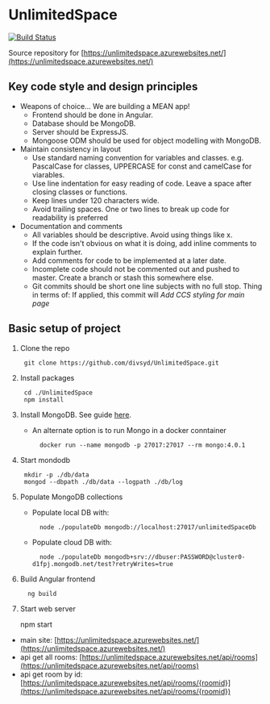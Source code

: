 # UnlimitedSpace

[![Build Status](https://divsyd.visualstudio.com/UnlimitedSpace/_apis/build/status/UnlimitedSpace-CI)](https://divsyd.visualstudio.com/UnlimitedSpace/_build/latest?definitionId=5)

Source repository for [https://unlimitedspace.azurewebsites.net/](https://unlimitedspace.azurewebsites.net/)

## Key code style and design principles

- Weapons of choice... We are building a MEAN app!
	- Frontend should be done in Angular.
	- Database should be MongoDB.
	- Server should be ExpressJS.
	- Mongoose ODM should be used for object modelling with MongoDB.
- Maintain consistency in layout
	- Use standard naming convention for variables and classes. e.g. PascalCase for classes, UPPERCASE for const and camelCase for viarables.
	- Use line indentation for easy reading of code. Leave a space after closing classes or functions.
	- Keep lines under 120 characters wide.
	- Avoid trailing spaces. One or two lines to break up code for readability is preferred
- Documentation and comments
	- All variables should be descriptive. Avoid using things like x.
	- If the code isn't obvious on what it is doing, add inline comments to explain further.
	- Add comments for code to be implemented at a later date.
	- Incomplete code should not be commented out and pushed to master. Create a branch or stash this somewhere else.
	- Git commits should be short one line subjects with no full stop. Thing in terms of: If applied, this commit will *Add CCS styling for main page*

## Basic setup of project

1. Clone the repo
		
		git clone https://github.com/divsyd/UnlimitedSpace.git

1. Install packages

		cd ./UnlimitedSpace
		npm install
		
1. Install MongoDB. See guide [here](https://docs.mongodb.com/manual/installation). 

    - An alternate option is to run Mongo in a docker conntainer

        	docker run --name mongodb -p 27017:27017 --rm mongo:4.0.1

1. Start mondodb

		mkdir -p ./db/data
		mongod --dbpath ./db/data --logpath ./db/log
	
1. Populate MongoDB collections

	- Populate local DB with:

			node ./populateDb mongodb://localhost:27017/unlimitedSpaceDb

	- Populate cloud DB with:

			node ./populateDb mongodb+srv://dbuser:PASSWORD@cluster0-d1fpj.mongodb.net/test?retryWrites=true
		
1. Build Angular frontend

		 ng build
		
1. Start web server

    npm start


- main site: [https://unlimitedspace.azurewebsites.net/](https://unlimitedspace.azurewebsites.net/)
- api get all rooms: [https://unlimitedspace.azurewebsites.net/api/rooms](https://unlimitedspace.azurewebsites.net/api/rooms)
- api get room by id: [https://unlimitedspace.azurewebsites.net/api/rooms/{roomid}](https://unlimitedspace.azurewebsites.net/api/rooms/{roomid})

